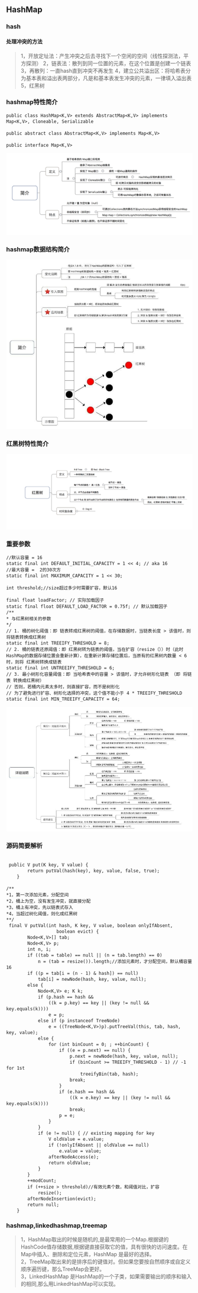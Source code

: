 ## HashMap

### hash

#### 处理冲突的方法
>1，开放定址法：产生冲突之后去寻找下一个空闲的空间（线性探测法，平方探测）
>2，链表法：散列到同一位置的元素，在这个位置是创建一个链表
>3，再散列：一直hash直到冲突不再发生
>4，建立公共溢出区：将哈希表分为基本表和溢出表两部分，凡是和基本表发生冲突的元素，一律填入溢出表
>5，红黑树

### hashmap特性简介
```
public class HashMap<K,V> extends AbstractMap<K,V> implements Map<K,V>, Cloneable, Serializable

public abstract class AbstractMap<K,V> implements Map<K,V>

public interface Map<K,V>
 ```   
![Alt text](./res/hashmap-character.png  "hashmap特性简介")


### hashmap数据结构简介
![Alt text](./res/hashmap.jpg "hashmap数据结构简介")

### 红黑树特性简介
![Alt text](./res/red-back-tree.png  "红黑树特性简介")

### 重要参数
```
//默认容量 = 16 
static final int DEFAULT_INITIAL_CAPACITY = 1 << 4; // aka 16
//最大容量 =  2的30次方
static final int MAXIMUM_CAPACITY = 1 << 30;

int threshold;//size超过多少时需要扩容，默认16

final float loadFactor; // 实际加载因子
static final float DEFAULT_LOAD_FACTOR = 0.75f; // 默认加载因子
/** 
* 与红黑树相关的参数
*/
// 1. 桶的树化阈值：即 链表转成红黑树的阈值，在存储数据时，当链表长度 > 该值时，则将链表转换成红黑树
static final int TREEIFY_THRESHOLD = 8; 
// 2. 桶的链表还原阈值：即 红黑树转为链表的阈值，当在扩容（resize（））时（此时HashMap的数据存储位置会重新计算），在重新计算存储位置后，当原有的红黑树内数量 < 6时，则将 红黑树转换成链表
static final int UNTREEIFY_THRESHOLD = 6;
// 3. 最小树形化容量阈值：即 当哈希表中的容量 > 该值时，才允许树形化链表 （即 将链表 转换成红黑树）
// 否则，若桶内元素太多时，则直接扩容，而不是树形化
// 为了避免进行扩容、树形化选择的冲突，这个值不能小于 4 * TREEIFY_THRESHOLD
static final int MIN_TREEIFY_CAPACITY = 64;

```

![Alt text](./res/loadFactor.jpg "加载因子比较")

### 源码简要解析
```

 public V put(K key, V value) {
        return putVal(hash(key), key, value, false, true);
    }

/**
*1，第一次添加元素，分配空间
*2，桶上为空，没有发生冲突，就直接分配
*3，桶上有冲突，先以链表式存入
*4，当超过树化阈值，则化成红黑树
**/
 final V putVal(int hash, K key, V value, boolean onlyIfAbsent,
                   boolean evict) {
        Node<K,V>[] tab;
        Node<K,V> p;
        int n, i;
        if ((tab = table) == null || (n = tab.length) == 0)
            n = (tab = resize()).length;//添加元素时，才分配空间，默认桶容量16
        if ((p = tab[i = (n - 1) & hash]) == null)
            tab[i] = newNode(hash, key, value, null);
        else {
            Node<K,V> e; K k;
            if (p.hash == hash &&
                ((k = p.key) == key || (key != null && key.equals(k))))
                e = p;
            else if (p instanceof TreeNode)
                e = ((TreeNode<K,V>)p).putTreeVal(this, tab, hash, key, value);
            else {
                for (int binCount = 0; ; ++binCount) {
                    if ((e = p.next) == null) {
                        p.next = newNode(hash, key, value, null);
                        if (binCount >= TREEIFY_THRESHOLD - 1) // -1 for 1st
                            treeifyBin(tab, hash);
                        break;
                    }
                    if (e.hash == hash &&
                        ((k = e.key) == key || (key != null && key.equals(k))))
                        break;
                    p = e;
                }
            }
            if (e != null) { // existing mapping for key
                V oldValue = e.value;
                if (!onlyIfAbsent || oldValue == null)
                    e.value = value;
                afterNodeAccess(e);
                return oldValue;
            }
        }
        ++modCount;
        if (++size > threshold)//有效元素个数，和阈值对比，扩容
            resize();
        afterNodeInsertion(evict);
        return null;
    }
```

### hashmap,linkedhashmap,treemap
>1，HashMap取出的时候是随机的,是最常用的一个Map.根据键的HashCode值存储数据,根据键直接获取它的值，具有很快的访问速度。在Map中插入、删除和定位元素，HashMap 是最好的选择。    
>2，TreeMap取出来的是排序后的键值对。但如果您要按自然顺序或自定义顺序遍历键，那么TreeMap会更好。   
>3，LinkedHashMap 是HashMap的一个子类，如果需要输出的顺序和输入的相同,那么用LinkedHashMap可以实现。    